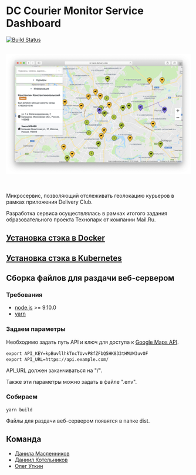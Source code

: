 # DC Courier Monitor Service Dashboard
[![Build Status](https://travis-ci.com/TeamD2018/courier-monitoring-frontend.svg?branch=master)](https://travis-ci.com/TeamD2018/courier-monitoring-frontend)

<p align="center">
  <br>
  <img alt="Logo" src="https://raw.githubusercontent.com/TeamD2018/courier-monitoring-frontend/master/screenshot.png" />
  <br><br><br>
</p>

Микросервис, позволяющий отслеживать геолокацию курьеров в рамках приложения Delivery Club.

Разработка сервиса осуществлялась в рамках итогого задания образовательного проекта Технопарк от компании Mail.Ru.

## [Установка стэка в Docker](https://github.com/TeamD2018/geo-rest)
## [Установка стэка в Kubernetes](https://github.com/TeamD2018/geo-rest-stuff/tree/master/deploy)
## Сборка файлов для раздачи веб-сервером

### Требования
* [node.js](https://nodejs.org) >= 9.10.0
* [yarn](https://yarnpkg.com/en/docs/install)

### Задаем параметры
Необходимо задать путь API и ключ для доступа к [Google Maps API](https://developers.google.com/maps/documentation/javascript/get-api-key).
```
export API_KEY=kpBuvllhkTncTUvvP8fZFbQ5HK833tHMUW3uvOF
export API_URL=https://api.example.com/
```
API_URL должен заканчиваться на "/".

Также эти параметры можно задать в файле ".env".

### Собираем
```
yarn build
```
Файлы для раздачи веб-сервером появятся в папке dist.

## Команда

* [Данила Масленников](https://github.com/Dnnd)
* [Даниил Котельников](https://github.com/zwirec)
* [Олег Уткин](https://github.com/oleggator)

